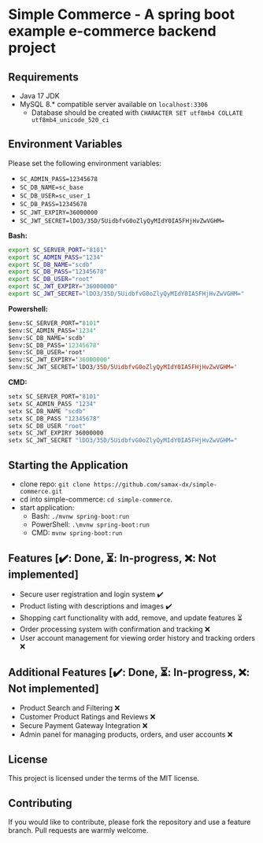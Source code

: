 # Simple Commerce - A spring boot example e-commerce backend project


## Requirements

- Java 17 JDK
- MySQL 8.* compatible server available on `localhost:3306`
  - Database should be created with `CHARACTER SET utf8mb4 COLLATE utf8mb4_unicode_520_ci`


## Environment Variables

Please set the following environment variables:

- `SC_ADMIN_PASS=12345678`
- `SC_DB_NAME=sc_base`
- `SC_DB_USER=sc_user_1`
- `SC_DB_PASS=12345678`
- `SC_JWT_EXPIRY=36000000`
- `SC_JWT_SECRET=lDO3/35D/5UidbfvG0oZlyQyMIdY0IA5FHjHvZwVGHM=`

**Bash:**
```sh
export SC_SERVER_PORT="8101"
export SC_ADMIN_PASS="1234"
export SC_DB_NAME="scdb"
export SC_DB_PASS="12345678"
export SC_DB_USER="root"
export SC_JWT_EXPIRY="36000000"
export SC_JWT_SECRET="lDO3/35D/5UidbfvG0oZlyQyMIdY0IA5FHjHvZwVGHM="
```

**Powershell:**
```ps
$env:SC_SERVER_PORT="8101"
$env:SC_ADMIN_PASS='1234'
$env:SC_DB_NAME='scdb'
$env:SC_DB_PASS='12345678'
$env:SC_DB_USER='root'
$env:SC_JWT_EXPIRY='36000000'
$env:SC_JWT_SECRET='lDO3/35D/5UidbfvG0oZlyQyMIdY0IA5FHjHvZwVGHM='
```

**CMD:**
```cmd
setx SC_SERVER_PORT="8101"
setx SC_ADMIN_PASS "1234"
setx SC_DB_NAME "scdb"
setx SC_DB_PASS "12345678"
setx SC_DB_USER "root"
setx SC_JWT_EXPIRY 36000000
setx SC_JWT_SECRET "lDO3/35D/5UidbfvG0oZlyQyMIdY0IA5FHjHvZwVGHM="
```


## Starting the Application

- clone repo: `git clone https://github.com/samax-dx/simple-commerce.git`
- cd into simple-commerce: `cd simple-commerce`.
- start application:
  - Bash: `./mvnw spring-boot:run`
  - PowerShell: `.\mvnw spring-boot:run`
  - CMD: `mvnw spring-boot:run`


## Features [✔️: Done, ⏳: In-progress, ❌: Not implemented]
- Secure user registration and login system ✔️
- Product listing with descriptions and images ✔️
- Shopping cart functionality with add, remove, and update features ⏳
- Order processing system with confirmation and tracking ❌
- User account management for viewing order history and tracking orders ❌

## Additional Features [✔️: Done, ⏳: In-progress, ❌: Not implemented]
- Product Search and Filtering ❌
- Customer Product Ratings and Reviews ❌
- Secure Payment Gateway Integration ❌
- Admin panel for managing products, orders, and user accounts ❌


## License

This project is licensed under the terms of the MIT license.


## Contributing

If you would like to contribute, please fork the repository and use a feature branch. Pull requests are warmly welcome.
